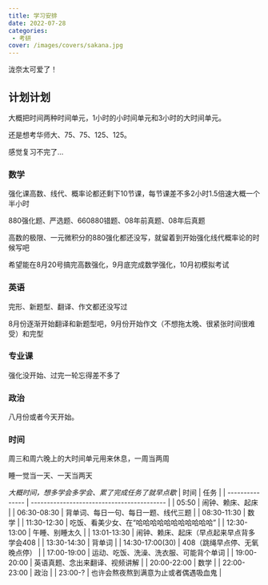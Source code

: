```yaml
---
title: 学习安排
date: 2022-07-28
categories:
 - 考研
cover: /images/covers/sakana.jpg
---
```


泷奈太可爱了！

<!-- more -->

## 计划计划

大概把时间两种时间单元，1小时的小时间单元和3小时的大时间单元。

还是想考华师大、75、75、125、125。

感觉复习不完了...

### 数学

强化课高数、线代、概率论都还剩下10节课，每节课差不多2小时1.5倍速大概一个半小时

880强化题、严选题、660880错题、08年前真题、08年后真题

高数的极限、一元微积分的880强化都还没写，就留着到开始强化线代概率论的时候写吧

希望能在8月20号搞完高数强化，9月底完成数学强化，10月初模拟考试

### 英语


完形、新题型、翻译、作文都还没写过

8月份逐渐开始翻译和新题型吧，9月份开始作文（不想拖太晚、很紧张时间很难受）和完型

### 专业课

强化没开始、过完一轮忘得差不多了

### 政治

八月份或者今天开始。

### 时间

周三和周六晚上的大时间单元用来休息，一周当两周

睡一觉当一天、一天当两天

*大概时间，想多学会多学会、累了完成任务了就早点歇*
| 时间            | 任务                                       |
| --------------- | ------------------------------------------ |
| 05:50           | 闹钟、赖床、起床                           |
| 06:30-08:30     | 背单词、每日一句、每日一题、线代三题       |
| 08:30-11:30     | 数学                                       |
| 11:30-12:30     | 吃饭、看美少女、在“哈哈哈哈哈哈哈哈哈哈哈” |
| 12:30-13:00     | 午睡、别睡太久                             |
| 13:01-13:30     | 闹钟、赖床、起床（早点起来早点背多学会408  |
| 13:30-14:30     | 背单词                                     |
| 14:30-17:00(30) | 408（跳绳早点停、无氧晚点停）              |
| 17:00-19:00     | 运动、吃饭、洗澡、洗衣服、可能背个单词     |
| 19:00-20:00     | 英语真题、念出来翻译、视频讲解             |
| 20:00-22:00     | 数学                                       |
| 22:00-23:00     | 政治                                       |
| 23:00-?         | 也许会熬夜熬到满意为止或者偶遇吸血鬼       |

